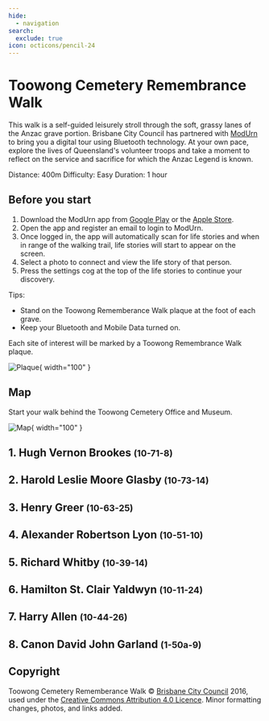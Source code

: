 ```yaml
---
hide:
  - navigation
search:
  exclude: true
icon: octicons/pencil-24
---
```


# Toowong Cemetery Remembrance Walk

This walk is a self-guided leisurely stroll through the soft, grassy lanes of the Anzac grave portion. Brisbane City Council has partnered with [ModUrn](https://www.modurngroup.com) to bring you a digital tour using Bluetooth technology. At your own pace, explore the lives of Queensland's volunteer troops and take a moment to reflect on the service and sacrifice for which the Anzac Legend is known. 

Distance: 400m
Difficulty: Easy
Duration: 1 hour

## Before you start

1. Download the ModUrn app from [Google Play](https://play.google.com/store/apps/details?id=com.modurn) or the [Apple Store](https://apps.apple.com/au/app/modurn/id1267728410).
2. Open the app and register an email to login to ModUrn.
3. Once logged in, the app will automatically scan for life stories and when in range of the walking trail, life stories will start to appear on the screen.
4. Select a photo to connect and view the life story of that person.
5. Press the settings cog at the top of the life stories to continue your discovery.

Tips:

- Stand on the Toowong Rememberance Walk plaque at the foot of each grave.
- Keep your Bluetooth and Mobile Data turned on. 

Each site of interest will be marked by a Toowong Remembrance Walk plaque.

![Plaque](https://dummyimage.com/100x138/){ width="100" } 

## Map

Start your walk behind the Toowong Cemetery Office and Museum.

![Map](https://dummyimage.com/100x138/){ width="100" } 


## 1. Hugh Vernon Brookes <small>(10-71-8)</small>



## 2. Harold Leslie Moore Glasby <small>(10-73-14)</small>

## 3. Henry Greer <small>(10-63-25)</small>

## 4. Alexander Robertson Lyon <small>(10-51-10)</small>

## 5. Richard Whitby  <small>(10-39-14)</small>

## 6. Hamilton St. Clair Yaldwyn <small>(10-11-24)</small>

## 7. Harry Allen <small>(10-44-26)</small>

## 8. Canon David John Garland  <small>(1-50a-9)</small>


## Copyright

Toowong Cemetery Rememberance Walk © [Brisbane City Council](https://www.brisbane.qld.gov.au) 2016, used under the [Creative Commons Attribution 4.0 Licence](https://creativecommons.org/licenses/by/4.0/). Minor formatting changes, photos, and links added.
